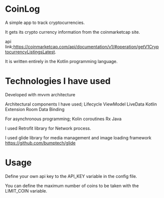 # CoinLog

A simple app to track cryptocurrencies.

It gets its crypto currency information from the coinmarketcap site.

api link;https://coinmarketcap.com/api/documentation/v1/#operation/getV1CryptocurrencyListingsLatest.

It is written entirely in the Kotlin programming language.

# Technologies I have used

Developed with mvvm architecture

Architectural components I have used;
Lifecycle
ViewModel
LiveData
Kotlin Extension
Room
Data Binding

For asynchronous programming;
Kolin coroutines
Rx Java

I used Retrofit library for Network process.

I used glide library for  media management and image loading framework
https://github.com/bumptech/glide

# Usage

Define your own api key to the API_KEY variable in the config file.

You can define the maximum number of coins to be taken with the LIMIT_COIN variable.



